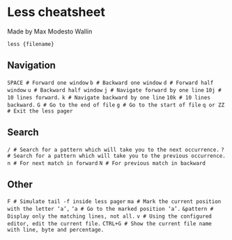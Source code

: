 # Less cheatsheet
Made by Max Modesto Wallin

	less {filename}

## Navigation
`SPACE # Forward one window`
`b # Backward one window`
`d # Forward half window`
`u # Backward half window`
`j # Navigate forward by one line`
`10j # 10 lines forward.`
`k # Navigate backward by one line`
`10k # 10 lines backward.`
`G # Go to the end of file`
`g # Go to the start of file`
`q or ZZ # Exit the less pager`

## Search
`/ # Search for a pattern which will take you to the next occurrence.`
`? # Search for a pattern which will take you to the previous occurrence.`
`n # For next match in forward`
`N # For previous match in backward`

## Other
`F # Simulate tail -f inside less pager`
`ma # Mark the current position with the letter ‘a’,`
`‘a # Go to the marked position ‘a’.`
`&pattern # Display only the matching lines, not all.`
`v # Using the configured editor, edit the current file.`
`CTRL+G # Show the current file name with line, byte and percentage.`
